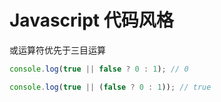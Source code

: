# Javascript 代码风格

或运算符优先于三目运算

```javascript
console.log(true || false ? 0 : 1); // 0

console.log(true || (false ? 0 : 1)); // true
```
